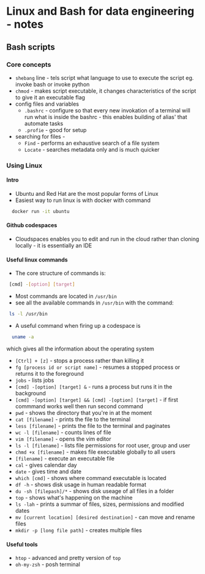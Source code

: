 # Linux and Bash for data engineering - notes
## Bash scripts
### Core concepts
* `shebang` line - tels script what language to use to execute the script eg. invoke bash or invoke python
* `chmod` - makes script executable, it changes characteristics of the script to give it an executable flag
* config files and variables
  - `.bashrc` - configure so that every new invokation of a terminal will run what is inside the bashrc - this enables building of alias' that automate tasks
  - `.profie` - good for setup
* searching for files -
  - `Find` - performs an exhaustive search of a file system
  - `Locate` - searches metadata only and is much quicker
### Using Linux
#### Intro
* Ubuntu and Red Hat are the most popular forms of Linux
* Easiest way to run linux is with docker with command
```bash
  docker run -it ubuntu
```
#### Github codespaces
* Cloudspaces enables you to edit and run in the cloud rather than cloning locally - it is essentially an IDE
#### Useful linux commands
* The core structure of commands is:
```bash
 [cmd] -[option] [target]
```
* Most commands are located in `/usr/bin`
* see all the available commands in `/usr/bin` with the command:
```bash
 ls -l /usr/bin
```
* A useful command when firing up a codespace is
```bash
  uname -a
```
which gives all the information about the operating system
* `[Ctrl] + [z]` - stops a process rather than killing it
* `fg [process id or script name]` - resumes a stopped process or returns it to the foreground
* `jobs` - lists jobs
* `[cmd] -[option] [target] &` - runs a process but runs it in the background
* `[cmd] -[option] [target] && [cmd] -[option] [target]` - if first commmand works well then run second command
* `pwd` - shows the directory that you're in at the moment
* `cat [filename]` - prints the file to the terminal
* `less [filename]` - prints the file to the terminal and paginates
* `wc -l [filename]` - counts lines of file
* `vim [filename]` - opens the vim editor
* `ls -l [filename]` - lists file permissions for root user, group and user
* `chmd +x [filename]` - makes file executable globally to all users
* `[filename]` - execute an executable file
* `cal` - gives calendar day
* `date` - gives time and date
* `which [cmd]` - shows where command executable is located
* `df -h` - shows disk usage in human readable format
* `du -sh [filepash]/*` - shows disk useage of all files in a folder
* `top` - shows what's happening on the machine
* `ls -lah` - prints a summar of files, sizes, permissions and modified dates
* `mv [current location] [desired destination]` - can move and rename files
* `mkdir -p [long file path]` - creates multiple files

#### Useful tools
* `htop` - advanced and pretty version of `top`
* `oh-my-zsh` - posh terminal
